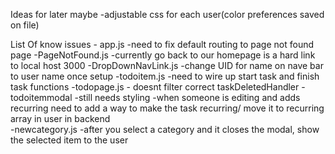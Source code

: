 Ideas for later maybe
    -adjustable css for each user(color preferences saved on file)

List Of know issues
    - app.js 
        -need to fix default routing to page not found page 
    -PageNotFound.js
        -currently go back to our homepage is a hard link to local host 3000
    -DropDownNavLink.js
        -change UID for name on nave bar to user name once setup
    -todoitem.js
        -need to wire up start task and finish task functions
    -todopage.js
        - doesnt filter correct taskDeletedHandler
    -todoitemmodal
        -still needs styling
        -when someone is editing and adds recurring need to add a way to make the task recurring/ move it to recurring array in user in backend    
    -newcategory.js
        -after you select a category and it closes the modal, show the selected item to the user